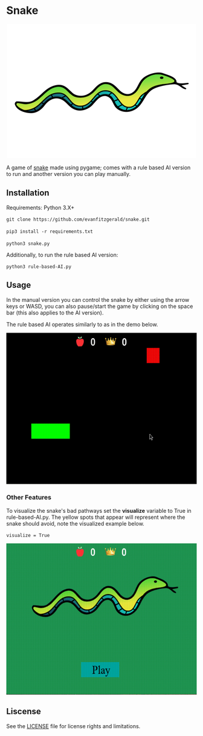 # Snake

<p align = "center">
<img src = "images/snake.png" alt="" </p>

A game of [snake](https://en.wikipedia.org/wiki/Snake_(video_game_genre)) made using pygame; comes with a rule based AI version to run and another version you can play manually. 

## Installation

Requirements: Python 3.X+

```
git clone https://github.com/evanfitzgerald/snake.git

pip3 install -r requirements.txt

python3 snake.py
```

Additionally, to run the rule based AI version: 
```
python3 rule-based-AI.py
```

## Usage
In the manual version you can control the snake by either using the arrow keys or WASD, you can also pause/start the game by clicking on the space bar (this also applies to the AI version). 

The rule based AI operates similarly to as in the demo below.

<p align = "center">
<img src = "images/snake-AI.gif" width=594 height=400 alt="" </p>
  

  
 ### Other Features
 To visualize the snake's bad pathways set the __visualize__ variable to True in rule-based-AI.py. The yellow spots that appear will represent where the snake should avoid, note the visualized example below.
 ```
 visualize = True
 ```
<p align = "center">
<img src = "images/snake-visualized-AI.gif" width=594 height=400 alt="" </p>
 
## Liscense

See the [LICENSE](https://github.com/evanfitzgerald/snake/blob/master/LICENSE) file for license rights and limitations.
